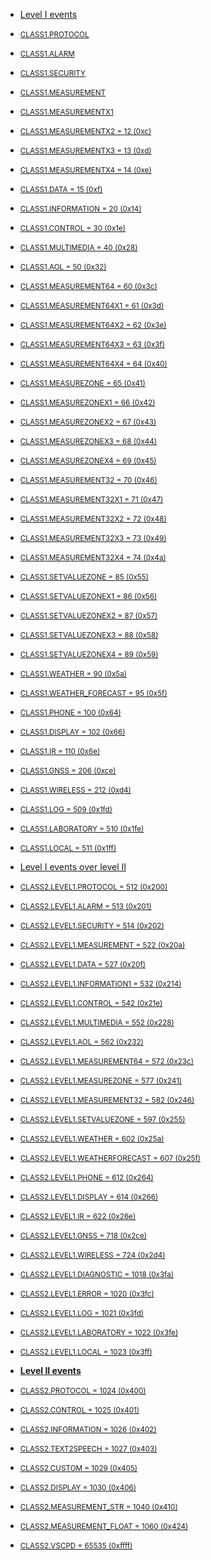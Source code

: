  * [Level I events](./level_i_events.md)
  * <small>[CLASS1.PROTOCOL](./class1.protocol.md)</small>
  * <small>[CLASS1.ALARM](./class1.alarm.md)</small>
  * <small>[CLASS1.SECURITY](./class1.security.md)</small>
  * <small>[CLASS1.MEASUREMENT](./class1.measurement.md)</small>
  * <small>[CLASS1.MEASUREMENTX1](./class1.measurementx1.md)</small>
  * <small>[CLASS1.MEASUREMENTX2 = 12 (0xc)](./class1.measurementx2.md)</small>
  * <small>[CLASS1.MEASUREMENTX3 = 13 (0xd)](./class1.measurementx3.md)</small>
  * <small>[CLASS1.MEASUREMENTX4 = 14 (0xe)](./class1.measurementx4.md)</small>
  * <small>[CLASS1.DATA = 15 (0xf)](./class1.data.md)</small>
  * <small>[CLASS1.INFORMATION = 20 (0x14)](./class1.information.md)</small>
  * <small>[CLASS1.CONTROL = 30 (0x1e)](./class1.control.md)</small>
  * <small>[CLASS1.MULTIMEDIA = 40 (0x28)](./class1.multimedia.md)</small>
  * <small>[CLASS1.AOL = 50 (0x32)](./class1.aol.md)</small>
  * <small>[CLASS1.MEASUREMENT64 = 60 (0x3c)](./class1.measurement64.md)</small>
  * <small>[CLASS1.MEASUREMENT64X1 = 61 (0x3d)](./class1.measurement64x1.md)</small>
  * <small>[CLASS1.MEASUREMENT64X2 = 62 (0x3e)](./class1.measurement64x2.md)</small>
  * <small>[CLASS1.MEASUREMENT64X3 = 63 (0x3f)](./class1.measurement64x3.md)</small>
  * <small>[CLASS1.MEASUREMENT64X4 = 64 (0x40)](./class1.measurement64x4.md)</small>
  * <small>[CLASS1.MEASUREZONE = 65 (0x41)](./class1.measurezone.md)</small>
  * <small>[CLASS1.MEASUREZONEX1 = 66 (0x42)](./class1.measurezonex1.md)</small>
  * <small>[CLASS1.MEASUREZONEX2 = 67 (0x43)](./class1.measurezonex2.md)</small>
  * <small>[CLASS1.MEASUREZONEX3 = 68 (0x44)](./class1.measurezonex3.md)</small>
  * <small>[CLASS1.MEASUREZONEX4 = 69 (0x45)](./class1.measurezonex4.md)</small>
  * <small>[CLASS1.MEASUREMENT32 = 70 (0x46)](./class1.measurement32.md)</small>
  * <small>[CLASS1.MEASUREMENT32X1 = 71 (0x47)](./class1.measurement32x1.md)</small>
  * <small>[CLASS1.MEASUREMENT32X2 = 72 (0x48)](./class1.measurement32x2.md)</small>
  * <small>[CLASS1.MEASUREMENT32X3 = 73 (0x49)](./class1.measurement32x3.md)</small>
  * <small>[CLASS1.MEASUREMENT32X4 = 74 (0x4a)](./class1.measurement32x4.md)</small>
  * <small>[CLASS1.SETVALUEZONE = 85 (0x55)](./class1.setvaluezone.md)</small>
  * <small>[CLASS1.SETVALUEZONEX1 = 86 (0x56)](./class1.setvaluezonex1.md)</small>
  * <small>[CLASS1.SETVALUEZONEX2 = 87 (0x57)](./class1.setvaluezonex2.md)</small>
  * <small>[CLASS1.SETVALUEZONEX3 = 88 (0x58)](./class1.setvaluezonex3.md)</small>
  * <small>[CLASS1.SETVALUEZONEX4 = 89 (0x59)](./class1.setvaluezonex4.md)</small>
  * <small>[CLASS1.WEATHER = 90 (0x5a)](./class1.weather.md)</small>
  * <small>[CLASS1.WEATHER_FORECAST = 95 (0x5f)](./class1.weather_forecast.md)</small>
  * <small>[CLASS1.PHONE = 100 (0x64)](./class1.phone.md)</small>
  * <small>[CLASS1.DISPLAY = 102 (0x66)](./class1.display.md)</small>
  * <small>[CLASS1.IR = 110 (0x6e)](./class1.ir.md)</small>
  * <small>[CLASS1.GNSS = 206 (0xce)](./class1.gnss.md)</small>
  * <small>[CLASS1.WIRELESS = 212 (0xd4)](./class1.wireless.md)</small>
  * <small>[CLASS1.LOG = 509 (0x1fd)](./class1.log.md)</small>
  * <small>[CLASS1.LABORATORY = 510 (0x1fe)](./class1.laboratory.md)</small>
  * <small>[CLASS1.LOCAL = 511 (0x1ff)](./class1.local.md)</small>
    
 * [Level I events over level II](./level_i_events_over_level_ii.md)</small>
  * <small>[CLASS2.LEVEL1.PROTOCOL = 512 (0x200)](./class2.level1.protocol.md)</small>
  * <small>[CLASS2.LEVEL1.ALARM = 513 (0x201)](./class2.level1.alarm.md)</small>
  * <small>[CLASS2.LEVEL1.SECURITY = 514 (0x202)](./class2.level1.security.md)</small>
  * <small>[CLASS2.LEVEL1.MEASUREMENT = 522 (0x20a)](./class2.level1.measurement.md)</small>
  * <small>[CLASS2.LEVEL1.DATA = 527 (0x20f)](./class2.level1.data.md)</small>
  * <small>[CLASS2.LEVEL1.INFORMATION1 = 532 (0x214)](./class2.level1.information1.md)</small>
  * <small>[CLASS2.LEVEL1.CONTROL = 542 (0x21e)](./class2.level1.control.md)</small>
  * <small>[CLASS2.LEVEL1.MULTIMEDIA = 552 (0x228)](./class2.level1.multimedia.md)</small>
  * <small>[CLASS2.LEVEL1.AOL = 562 (0x232)](./class2.level1.aol.md)</small>
  * <small>[CLASS2.LEVEL1.MEASUREMENT64 = 572 (0x23c)](./class2.level1.measurement64.md)</small>
  * <small>[CLASS2.LEVEL1.MEASUREZONE = 577 (0x241)](./class2.level1.measurezone.md)</small>
  * <small>[CLASS2.LEVEL1.MEASUREMENT32 = 582 (0x246)](./class2.level1.measurement32.md)</small>
  * <small>[CLASS2.LEVEL1.SETVALUEZONE = 597 (0x255)](./class2.level1.setvaluezone.md)</small>
  * <small>[CLASS2.LEVEL1.WEATHER = 602 (0x25a)](./class2.level1.weather.md)</small>
  * <small>[CLASS2.LEVEL1.WEATHERFORECAST = 607 (0x25f)](./class2.level1.weatherforecast.md)</small>
  * <small>[CLASS2.LEVEL1.PHONE = 612 (0x264)](./class2.level1.phone.md)</small>
  * <small>[CLASS2.LEVEL1.DISPLAY = 614 (0x266)](./class2.level1.display.md)</small>
  * <small>[CLASS2.LEVEL1.IR = 622 (0x26e)](./class2.level1.ir.md)</small>
  * <small>[CLASS2.LEVEL1.GNSS = 718 (0x2ce)](./class2.level1.gnss.md)</small>
  * <small>[CLASS2.LEVEL1.WIRELESS = 724 (0x2d4)](./class2.level1.wireless.md)</small>
  * <small>[CLASS2.LEVEL1.DIAGNOSTIC = 1018 (0x3fa)](./class2.level1.diagnostic.md)</small>
  * <small>[CLASS2.LEVEL1.ERROR = 1020 (0x3fc)](./class2.level1.error.md)</small>
  * <small>[CLASS2.LEVEL1.LOG = 1021 (0x3fd)](./class2.level1.log.md)</small>
  * <small>[CLASS2.LEVEL1.LABORATORY = 1022 (0x3fe)](./class2.level1.laboratory.md)</small>
  * <small>[CLASS2.LEVEL1.LOCAL = 1023 (0x3ff)](./class2.level1.local.md)</small>
    
* **[Level II events](./level_ii_events.md)**
 * <small>[CLASS2.PROTOCOL = 1024 (0x400)](./class2.protocol.md)</small>
 * <small>[CLASS2.CONTROL = 1025 (0x401)](./class2.control.md)</small>
 * <small>[CLASS2.INFORMATION = 1026 (0x402)](./class2.information.md)</small>
 * <small>[CLASS2.TEXT2SPEECH = 1027 (0x403)](./class2.text2speech.md)</small>
 * <small>[CLASS2.CUSTOM = 1029 (0x405)](./class2.custom.md)</small>
 * <small>[CLASS2.DISPLAY = 1030 (0x406)](./class2.display.md)</small>
 * <small>[CLASS2.MEASUREMENT_STR = 1040 (0x410)](./class2.measurement_str.md)</small>
 * <small>[CLASS2.MEASUREMENT_FLOAT = 1060 (0x424)](./class2.measurement_float.md)</small>
 * <small>[CLASS2.VSCPD = 65535 (0xffff)](./class2.vscpd.md)</small>
    
